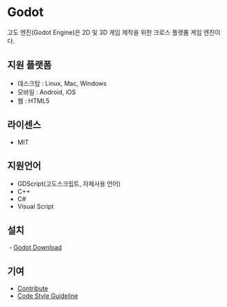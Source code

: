# Godot
고도 엔진(Godot Engine)은 2D 및 3D 게임 제작을 위한 크로스 플랫폼 게임 엔진이다.

## 지원 플랫폼
 - 데스크탑 : Linux, Mac, Windows
 - 모바일 : Android, iOS
 - 웹 : HTML5

## 라이센스
 - MIT

## 지원언어
 - GDScript(고도스크립트, 자체사용 언어)
 - C++
 - C#
 - Visual Script
 
 ## 설치
  - [Godot Download](https://godotengine.org/download/windows)

## 기여
 - [Contribute](http://docs.godotengine.org/en/latest/community/contributing/index.html)
 - [Code Style Guideline](http://docs.godotengine.org/en/latest/community/contributing/code_style_guidelines.html)
